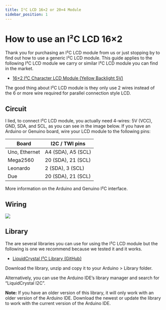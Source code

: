 ```yaml
---
title: I²C LCD 16×2 or 20×4 Module
sidebar_position: 1
---
```


# How to use an I²C LCD 16×2

Thank you for purchasing an I²C LCD module from us or just stopping by to find out how to use a generic I²C LCD module. This guide applies to the following I²C LCD module we carry or similar I²C LCD module you can find in the market.

* [16×2 I²C Character LCD Module (Yellow Backlight 5V)](https://www.canadarobotix.com/products/1747)

The good thing about I²C LCD module is they only use 2 wires instead of the 6 or more wire required for parallel connection style LCD.

## Circuit
I lied, to connect I²C LCD module, you actually need 4-wires: 5V (VCC), GND, SDA, and SCL, as you can see in the image below. If you have an Arduino or Genuino board, wire your LCD module to the following pins:

|Board|I2C / TWI pins|
|---|---|
|Uno, Ethernet|A4 (SDA), A5 (SCL)|
|Mega2560|20 (SDA), 21 (SCL)|
|Leonardo|2 (SDA), 3 (SCL)|
|Due|20 (SDA), 21 (SCL)|

More information on the Arduino and Genuino I²C interface.

## Wiring

![](/img/docs/product_guide/1747_01.jpg)

## Library
The are several libraries you can use for using the I²C LCD module but the following is one we recommend because we tested it and it works.

* [LiquidCrystal I²C Library (GitHub)](https://github.com/fdebrabander/Arduino-LiquidCrystal-I2C-library)

Download the library, unzip and copy it to your Arduino > Library folder.

Alternatively, you can use the Arduino IDE’s library manager and search for “LiquidCrystal I2C”.

**Note:** If you have an older version of this library, it will only work with an older version of the Arduino IDE. Download the newest or update the library to work with the current version of the Arduino IDE.